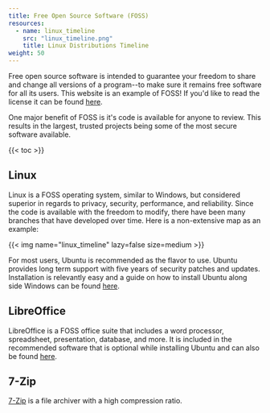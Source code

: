 ```yaml
---
title: Free Open Source Software (FOSS)
resources:
  - name: linux_timeline
    src: "linux_timeline.png"
    title: Linux Distributions Timeline
weight: 50
---
```


Free open source software is intended to guarantee your freedom to
share and change all versions of a program--to make sure it remains free
software for all its users. This website is an example of FOSS! If you'd like
to read the license it can be found [here](https://github.com/Econiverse/econiverse/blob/main/LICENSE).

One major benefit of FOSS is it's code is available for anyone to review. This
results in the largest, trusted projects being some of the most secure software
available.

{{< toc >}}

## Linux
Linux is a FOSS operating system, similar to Windows, but considered superior in
regards to privacy, security, performance, and reliability. Since the code is
available with the freedom to modify, there have been many branches that have
developed over time. Here is a non-extensive map as an example:

{{< img name="linux_timeline" lazy=false size=medium >}}
<!-- https://i.redd.it/aygzaivcbmd51.png -->

For most users, Ubuntu is recommended as the flavor to use. Ubuntu provides long
term support with five years of security patches and updates. Installation is
relevantly easy and a guide on how to install Ubuntu along side Windows can
 be found [here](https://itsfoss.com/install-ubuntu-1404-dual-boot-mode-windows-8-81-uefi/).

## LibreOffice
LibreOffice is a FOSS office suite that includes a word processor, spreadsheet,
presentation, database, and more. It is included in the recommended software
that is optional while installing Ubuntu and can also be found [here](https://www.libreoffice.org/download/download/).

## 7-Zip
[7-Zip](https://7-zip.org/) is a file archiver with a high compression ratio.
